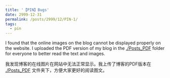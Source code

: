 ```yaml
---
title: '【PIN】Bugs'
date: 2999-12-31
permalink: /posts/2999/12/PIN-1/
tags:
  - pin
---
```


I found that the online images on the blog cannot be displayed properly on the website. I uploaded the PDF version of my blog in the [./Posts_PDF](https://github.com/Jiacheng-Han/Jiacheng-Han.github.io/tree/master/Posts_PDF) folder for everyone to better read the text and images.

我发现博客的在线图片在网站中无法正常显示。我上传了博客的PDF版本在 [./Posts_PDF](https://github.com/Jiacheng-Han/Jiacheng-Han.github.io/tree/master/Posts_PDF) 文件夹下，方便大家更好的阅读图文。
